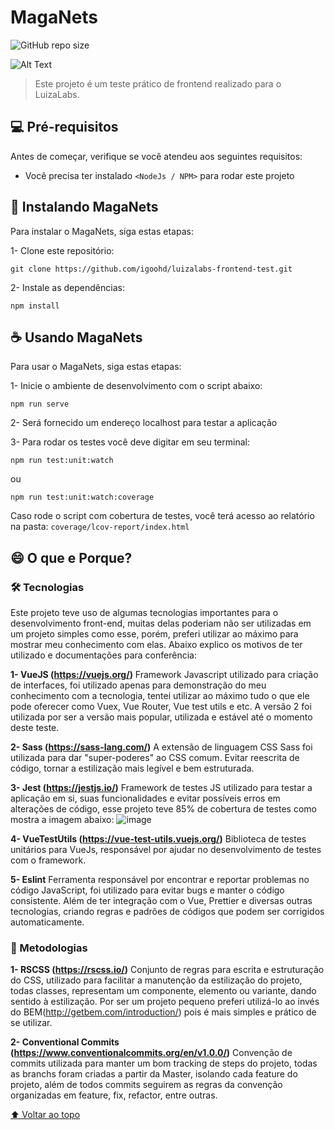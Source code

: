 # MagaNets

![GitHub repo size](https://img.shields.io/github/repo-size/iuricode/README-template?style=for-the-badge)

![Alt Text](https://media4.giphy.com/media/iIqmM5tTjmpOB9mpbn/giphy.gif?cid=ecf05e47ldi0e4evzev6amjyx288h8hqczd5x057mff7ewl9&rid=giphy.gif&ct=g)
> Este projeto é um teste prático de frontend realizado para o LuizaLabs.

## 💻 Pré-requisitos

Antes de começar, verifique se você atendeu aos seguintes requisitos:
* Você precisa ter instalado `<NodeJs / NPM>` para rodar este projeto

## 🚀 Instalando MagaNets

Para instalar o MagaNets, siga estas etapas:

1- Clone este repositório:
```
git clone https://github.com/igoohd/luizalabs-frontend-test.git
```
2- Instale as dependências:
```
npm install
```

## ☕ Usando MagaNets

Para usar o MagaNets, siga estas etapas:

1- Inicie o ambiente de desenvolvimento com o script abaixo:
```
npm run serve
```

2- Será fornecido um endereço localhost para testar a aplicação

3- Para rodar os testes você deve digitar em seu terminal:
```
npm run test:unit:watch
```
ou
```
npm run test:unit:watch:coverage
```
Caso rode o script com cobertura de testes, você terá acesso ao relatório na pasta: `coverage/lcov-report/index.html`


## 😄 O que e Porque?<br>

### 🛠 Tecnologias<br>

Este projeto teve uso de algumas tecnologias importantes para o desenvolvimento front-end, muitas delas poderiam não ser utilizadas em um projeto simples como esse, porém, preferi utilizar ao máximo para mostrar meu conhecimento com elas. Abaixo explico os motivos de ter utilizado e documentações para conferência:

<b>1- VueJS (https://vuejs.org/)</b>
Framework Javascript utilizado para criação de interfaces, foi utilizado apenas para demonstração do meu conhecimento com a tecnologia, tentei utilizar ao máximo tudo o que ele pode oferecer como Vuex, Vue Router, Vue test utils e etc. A versão 2 foi utilizada por ser a versão mais popular, utilizada e estável até o momento deste teste.

<b>2- Sass (https://sass-lang.com/)</b>
A extensão de linguagem CSS Sass foi utilizada para dar "super-poderes" ao CSS comum. Evitar reescrita de código, tornar a estilização mais legível e bem estruturada.

<b>3- Jest (https://jestjs.io/)</b>
Framework de testes JS utilizado para testar a aplicação em si, suas funcionalidades e evitar possíveis erros em alterações de código, esse projeto teve 85% de cobertura de testes como mostra a imagem abaixo:
![image](https://user-images.githubusercontent.com/85634547/151276104-ddb79c84-9738-410f-aee7-6b9d43a00bb6.png)

<b>4- VueTestUtils (https://vue-test-utils.vuejs.org/)</b>
Biblioteca de testes unitários para VueJs, responsável por ajudar no desenvolvimento de testes com o framework.

<b>5- Eslint</b>
Ferramenta responsável por encontrar e reportar problemas no código JavaScript, foi utilizado para evitar bugs e manter o código consistente. Além de ter integração com o Vue, Prettier e diversas outras tecnologias, criando regras e padrões de códigos que podem ser corrigidos automaticamente.


### 👀 Metodologias

<b>1- RSCSS (https://rscss.io/)</b>
Conjunto de regras para escrita e estruturação do CSS, utilizado para facilitar a manutenção da estilização do projeto, todas classes, representam um componente, elemento ou  variante, dando sentido à estilização. Por ser um projeto pequeno preferi utilizá-lo ao invés do BEM(http://getbem.com/introduction/) pois é mais simples e prático de se utilizar.

<b>2- Conventional Commits (https://www.conventionalcommits.org/en/v1.0.0/)</b>
Convenção de commits utilizada para manter um bom tracking de steps do projeto, todas as branchs foram criadas a partir da Master, isolando cada feature do projeto, além de todos commits seguirem as regras da convenção organizadas em feature, fix, refactor, entre outras.

[⬆ Voltar ao topo](#MagaNets)<br>
